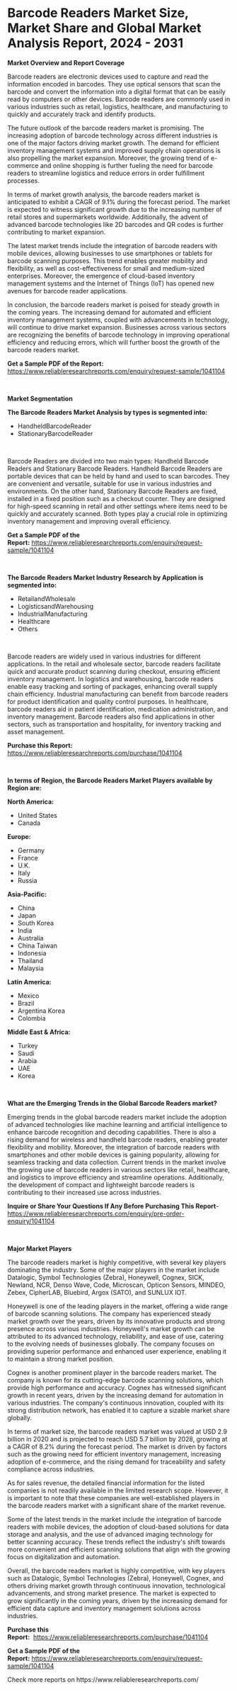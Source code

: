 <p><h1>Barcode Readers Market Size, Market Share and Global Market Analysis Report, 2024 - 2031</h1></p><p><strong>Market Overview and Report Coverage</strong></p>
<p><p>Barcode readers are electronic devices used to capture and read the information encoded in barcodes. They use optical sensors that scan the barcode and convert the information into a digital format that can be easily read by computers or other devices. Barcode readers are commonly used in various industries such as retail, logistics, healthcare, and manufacturing to quickly and accurately track and identify products.</p><p>The future outlook of the barcode readers market is promising. The increasing adoption of barcode technology across different industries is one of the major factors driving market growth. The demand for efficient inventory management systems and improved supply chain operations is also propelling the market expansion. Moreover, the growing trend of e-commerce and online shopping is further fueling the need for barcode readers to streamline logistics and reduce errors in order fulfillment processes.</p><p>In terms of market growth analysis, the barcode readers market is anticipated to exhibit a CAGR of 9.1% during the forecast period. The market is expected to witness significant growth due to the increasing number of retail stores and supermarkets worldwide. Additionally, the advent of advanced barcode technologies like 2D barcodes and QR codes is further contributing to market expansion.</p><p>The latest market trends include the integration of barcode readers with mobile devices, allowing businesses to use smartphones or tablets for barcode scanning purposes. This trend enables greater mobility and flexibility, as well as cost-effectiveness for small and medium-sized enterprises. Moreover, the emergence of cloud-based inventory management systems and the Internet of Things (IoT) has opened new avenues for barcode reader applications.</p><p>In conclusion, the barcode readers market is poised for steady growth in the coming years. The increasing demand for automated and efficient inventory management systems, coupled with advancements in technology, will continue to drive market expansion. Businesses across various sectors are recognizing the benefits of barcode technology in improving operational efficiency and reducing errors, which will further boost the growth of the barcode readers market.</p></p>
<p><strong>Get a Sample PDF of the Report:</strong> <a href="https://www.reliableresearchreports.com/enquiry/request-sample/1041104">https://www.reliableresearchreports.com/enquiry/request-sample/1041104</a></p>
<p>&nbsp;</p>
<p><strong>Market Segmentation</strong></p>
<p><strong>The Barcode Readers Market Analysis by types is segmented into:</strong></p>
<p><ul><li>HandheldBarcodeReader</li><li>StationaryBarcodeReader</li></ul></p>
<p>&nbsp;</p>
<p><p>Barcode Readers are divided into two main types: Handheld Barcode Readers and Stationary Barcode Readers. Handheld Barcode Readers are portable devices that can be held by hand and used to scan barcodes. They are convenient and versatile, suitable for use in various industries and environments. On the other hand, Stationary Barcode Readers are fixed, installed in a fixed position such as a checkout counter. They are designed for high-speed scanning in retail and other settings where items need to be quickly and accurately scanned. Both types play a crucial role in optimizing inventory management and improving overall efficiency.</p></p>
<p><strong>Get a Sample PDF of the Report:</strong>&nbsp;<a href="https://www.reliableresearchreports.com/enquiry/request-sample/1041104">https://www.reliableresearchreports.com/enquiry/request-sample/1041104</a></p>
<p>&nbsp;</p>
<p><strong>The Barcode Readers Market Industry Research by Application is segmented into:</strong></p>
<p><ul><li>RetailandWholesale</li><li>LogisticsandWarehousing</li><li>IndustrialManufacturing</li><li>Healthcare</li><li>Others</li></ul></p>
<p>&nbsp;</p>
<p><p>Barcode readers are widely used in various industries for different applications. In the retail and wholesale sector, barcode readers facilitate quick and accurate product scanning during checkout, ensuring efficient inventory management. In logistics and warehousing, barcode readers enable easy tracking and sorting of packages, enhancing overall supply chain efficiency. Industrial manufacturing can benefit from barcode readers for product identification and quality control purposes. In healthcare, barcode readers aid in patient identification, medication administration, and inventory management. Barcode readers also find applications in other sectors, such as transportation and hospitality, for inventory tracking and asset management.</p></p>
<p><strong>Purchase this Report:</strong>&nbsp; <a href="https://www.reliableresearchreports.com/purchase/1041104">https://www.reliableresearchreports.com/purchase/1041104</a></p>
<p>&nbsp;</p>
<p><strong>In terms of Region, the Barcode Readers Market Players available by Region are:</strong></p>
<p>
    <p> <strong> North America: </strong>
        <ul>
            <li>United States</li>
            <li>Canada</li>
        </ul>
        </p> 
    <p> <strong> Europe: </strong>
        <ul>
            <li>Germany</li>
            <li>France</li>
            <li>U.K.</li>
            <li>Italy</li>
            <li>Russia</li>
        </ul>
        </p> 
    <p> <strong> Asia-Pacific: </strong>
        <ul>
            <li>China</li>
            <li>Japan</li>
            <li>South Korea</li>
            <li>India</li>
            <li>Australia</li>
            <li>China Taiwan</li>
            <li>Indonesia</li>
            <li>Thailand</li>
            <li>Malaysia</li>
        </ul>
        </p> 
    <p> <strong> Latin America: </strong>
        <ul>
            <li>Mexico</li>
            <li>Brazil</li>
            <li>Argentina Korea</li>
            <li>Colombia</li>
        </ul>
        </p> 
    <p> <strong> Middle East & Africa: </strong>
        <ul>
            <li>Turkey</li>
            <li>Saudi</li>
            <li>Arabia</li>
            <li>UAE</li>
            <li>Korea</li>
        </ul>
    </p>
    </p>
<p>&nbsp;</p>
<p><strong>What are the Emerging Trends in the Global Barcode Readers market?</strong></p>
<p><p>Emerging trends in the global barcode readers market include the adoption of advanced technologies like machine learning and artificial intelligence to enhance barcode recognition and decoding capabilities. There is also a rising demand for wireless and handheld barcode readers, enabling greater flexibility and mobility. Moreover, the integration of barcode readers with smartphones and other mobile devices is gaining popularity, allowing for seamless tracking and data collection. Current trends in the market involve the growing use of barcode readers in various sectors like retail, healthcare, and logistics to improve efficiency and streamline operations. Additionally, the development of compact and lightweight barcode readers is contributing to their increased use across industries.</p></p>
<p><strong>Inquire or Share Your Questions If Any Before Purchasing This Report</strong>- <a href="https://www.reliableresearchreports.com/enquiry/pre-order-enquiry/1041104">https://www.reliableresearchreports.com/enquiry/pre-order-enquiry/1041104</a></p>
<p>&nbsp;</p>
<p><strong>Major Market Players</strong></p>
<p><p>The barcode readers market is highly competitive, with several key players dominating the industry. Some of the major players in the market include Datalogic, Symbol Technologies (Zebra), Honeywell, Cognex, SICK, Newland, NCR, Denso Wave, Code, Microscan, Opticon Sensors, MINDEO, Zebex, CipherLAB, Bluebird, Argox (SATO), and SUNLUX IOT.</p><p>Honeywell is one of the leading players in the market, offering a wide range of barcode scanning solutions. The company has experienced steady market growth over the years, driven by its innovative products and strong presence across various industries. Honeywell's market growth can be attributed to its advanced technology, reliability, and ease of use, catering to the evolving needs of businesses globally. The company focuses on providing superior performance and enhanced user experience, enabling it to maintain a strong market position.</p><p>Cognex is another prominent player in the barcode readers market. The company is known for its cutting-edge barcode scanning solutions, which provide high performance and accuracy. Cognex has witnessed significant growth in recent years, driven by the increasing demand for automation in various industries. The company's continuous innovation, coupled with its strong distribution network, has enabled it to capture a sizable market share globally.</p><p>In terms of market size, the barcode readers market was valued at USD 2.9 billion in 2020 and is projected to reach USD 5.7 billion by 2028, growing at a CAGR of 8.2% during the forecast period. The market is driven by factors such as the growing need for efficient inventory management, increasing adoption of e-commerce, and the rising demand for traceability and safety compliance across industries.</p><p>As for sales revenue, the detailed financial information for the listed companies is not readily available in the limited research scope. However, it is important to note that these companies are well-established players in the barcode readers market with a significant share of the market revenue.</p><p>Some of the latest trends in the market include the integration of barcode readers with mobile devices, the adoption of cloud-based solutions for data storage and analysis, and the use of advanced imaging technology for better scanning accuracy. These trends reflect the industry's shift towards more convenient and efficient scanning solutions that align with the growing focus on digitalization and automation.</p><p>Overall, the barcode readers market is highly competitive, with key players such as Datalogic, Symbol Technologies (Zebra), Honeywell, Cognex, and others driving market growth through continuous innovation, technological advancements, and strong market presence. The market is expected to grow significantly in the coming years, driven by the increasing demand for efficient data capture and inventory management solutions across industries.</p></p>
<p><strong>Purchase this Report:</strong>&nbsp;&nbsp;<a href="https://www.reliableresearchreports.com/purchase/1041104">https://www.reliableresearchreports.com/purchase/1041104</a></p>
<p></p>
<p><strong>Get a Sample PDF of the Report:</strong>&nbsp;<a href="https://www.reliableresearchreports.com/enquiry/request-sample/1041104">https://www.reliableresearchreports.com/enquiry/request-sample/1041104</a></p>
<p>Check more reports on https://www.reliableresearchreports.com/</p>